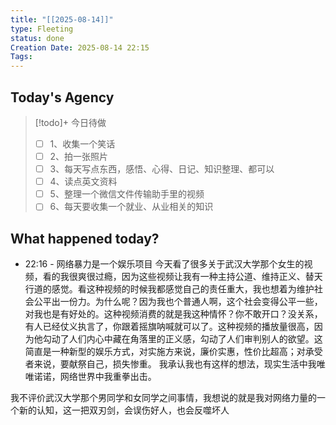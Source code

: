 ```yaml
---
title: "[[2025-08-14]]"
type: Fleeting
status: done
Creation Date: 2025-08-14 22:15
Tags:
---
```

## Today's Agency
> [!todo]+ 今日待做
> - [ ] 1、收集一个笑话
> - [ ] 2、拍一张照片
> - [ ] 3、每天写点东西，感悟、心得、日记、知识整理、都可以
> - [ ] 4、读点英文资料
> - [ ] 5、整理一个微信文件传输助手里的视频
> - [ ] 6、每天要收集一个就业、从业相关的知识

## What happened today?
- 22:16 - 网络暴力是一个娱乐项目
今天看了很多关于武汉大学那个女生的视频，看的我很爽很过瘾，因为这些视频让我有一种主持公道、维持正义、替天行道的感觉。看这种视频的时候我都感觉自己的责任重大，我也想着为维护社会公平出一份力。为什么呢？因为我也个普通人啊，这个社会变得公平一些，对我也是有好处的。这种视频消费的就是我这种情怀？你不敢开口？没关系，有人已经仗义执言了，你跟着摇旗呐喊就可以了。这种视频的播放量很高，因为他勾动了人们内心中藏在角落里的正义感，勾动了人们审判别人的欲望。这简直是一种新型的娱乐方式，对实施方来说，廉价实惠，性价比超高；对承受者来说，要献祭自己，损失惨重。
我承认我也有这样的想法，现实生活中我唯唯诺诺，网络世界中我重拳出击。

我不评价武汉大学那个男同学和女同学之间事情，我想说的就是我对网络力量的一个新的认知，这一把双刃剑，会误伤好人，也会反噬坏人